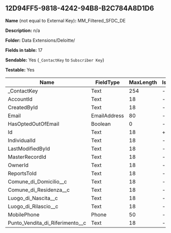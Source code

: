 ## 12D94FF5-9818-4242-94B8-B2C784A8D1D6

**Name** (not equal to External Key)**:** MM_Filtered_SFDC_DE

**Description:** n/a

**Folder:** Data Extensions/Deloitte/

**Fields in table:** 17

**Sendable:** Yes (`_ContactKey` to `Subscriber Key`)

**Testable:** Yes

| Name | FieldType | MaxLength | IsPrimaryKey | IsNullable | DefaultValue |
| --- | --- | --- | --- | --- | --- |
| _ContactKey | Text | 254 | - | - |  |
| AccountId | Text | 18 | - | + |  |
| CreatedById | Text | 18 | - | + |  |
| Email | EmailAddress | 80 | - | + |  |
| HasOptedOutOfEmail | Boolean | 0 | - | + |  |
| Id | Text | 18 | + | - |  |
| IndividualId | Text | 18 | - | + |  |
| LastModifiedById | Text | 18 | - | + |  |
| MasterRecordId | Text | 18 | - | + |  |
| OwnerId | Text | 18 | - | + |  |
| ReportsToId | Text | 18 | - | + |  |
| Comune_di_Domicilio__c | Text | 18 | - | + |  |
| Comune_di_Residenza__c | Text | 18 | - | + |  |
| Luogo_di_Nascita__c | Text | 18 | - | + |  |
| Luogo_di_Rilascio__c | Text | 18 | - | + |  |
| MobilePhone | Phone | 50 | - | + |  |
| Punto_Vendita_di_Riferimento__c | Text | 18 | - | + |  |

